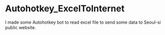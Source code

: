 # Autohotkey_ExcelToInternet
I made some Autohotkey bot to read excel file to send some data to Seoul-si public website.
